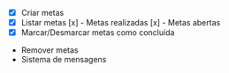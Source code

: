 - [x] Criar metas
- [x] Listar metas
    [x] - Metas realizadas
    [x] - Metas abertas
- [x] Marcar/Desmarcar metas como concluída
- Remover metas
- Sistema de mensagens
